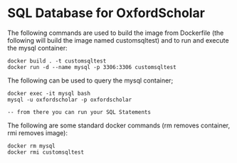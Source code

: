 # SQL Database for OxfordScholar

The following commands are used to build the image from Dockerfile (the following will build the image named customsqltest) and to run and execute the mysql container:
```
docker build . -t customsqltest
docker run -d --name mysql -p 3306:3306 customsqltest
```

The following can be used to query the mysql container;
```
docker exec -it mysql bash
mysql -u oxfordscholar -p oxfordscholar

-- from there you can run your SQL Statements
```

The following are some standard docker commands (rm removes container, rmi removes image):
```
docker rm mysql
docker rmi customsqltest
```